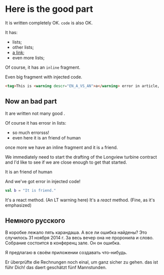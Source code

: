 # Here is the good part

It is written completely OK. `code` is also OK.

It has:
* lists;
* other lists;
* [a link](../../bin/win/WinShellIntegrationBridge.dll);
* even more lists;

Of course, it has an `inline` fragment.

Even big fragment with injected code.
```html
<tag>This is <warning descr="EN_A_VS_AN">a</warning> error in article, making this paragraph so damn big!</tag>
```

## Now <warning descr="EN_A_VS_AN">an</warning> bad part

It <warning descr="IT_VBZ">are</warning> written not many good .

Of <warning descr="MISSING_COMMA_AFTER_INTRODUCTORY_PHRASE">course</warning> it has <TYPO descr="Typo: In word 'errosr'">errosr</TYPO> in lists:
* so much <TYPO descr="Typo: In word 'errorsss'">errorsss</TYPO>!
* even here it is <warning descr="EN_A_VS_AN">an</warning> friend of human

<warning descr="UPPERCASE_SENTENCE_START">once</warning> more we have an inline fragment and it is `a` friend.

We immediately need to start the drafting of the Longview turbine contract<warning descr="COMMA_COMPOUND_SENTENCE"> and</warning> I'd like to see if we are close enough to get that started.

It is <warning descr="EN_A_VS_AN">an</warning> friend of human

And we've got error in injected code!
```kotlin
val b = "It is friend."
```

It's a <warning descr="A_GOOGLE">react</warning> method. (An LT warning here)
It's a *react* method. (Fine, as it's emphasized)

## Немного русского

В коробке лежало <warning descr="Sklonenije_NUM_NN">пять карандаша</warning>.
А <warning descr="grammar_vse_li_noun">все ли ошибка</warning> найдены?
Это случилось <warning descr="INVALID_DATE">31 ноября</warning> 2014 г.
За весь вечер она <warning descr="ne_proronila_ni">не проронила и слово</warning>.
Собрание состоится в <warning descr="RU_COMPOUNDS">конференц зале</warning>.
<warning descr="WORD_REPEAT_RULE">Он он</warning> ошибка.

Я предлагаю в&nbsp;своём приложении создавать что-нибудь.

Er überprüfte die Rechnungen noch <TYPO descr="Typo: In word 'einal'">einal</TYPO>, um ganz <warning descr="COMPOUND_INFINITIV_RULE">sicher zu gehen</warning>.
das ist <warning descr="FUEHR_FUER">führ</warning> Dich!
das <TYPO descr="Typo: In word 'daert'">daert</TYPO> geschätzt fünf <warning descr="MANNSTUNDE">Mannstunden</warning>.
